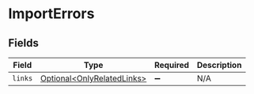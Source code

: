 # ImportErrors


## Fields

| Field                                                                      | Type                                                                       | Required                                                                   | Description                                                                |
| -------------------------------------------------------------------------- | -------------------------------------------------------------------------- | -------------------------------------------------------------------------- | -------------------------------------------------------------------------- |
| `links`                                                                    | [Optional\<OnlyRelatedLinks>](../../models/components/OnlyRelatedLinks.md) | :heavy_minus_sign:                                                         | N/A                                                                        |